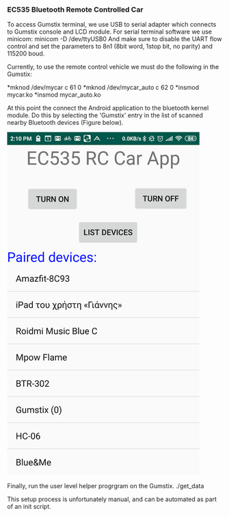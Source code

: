 ### EC535 Bluetooth Remote Controlled Car

To access Gumstix terminal, we use USB to serial adapter which connects to Gumstix console and LCD module. For serial terminal software we use minicom:
minicom -D /dev/ttyUSB0
And make sure to disable the UART flow control and set the parameters to 8n1 (8bit word, 1stop bit, no parity) and 115200 boud.

Currently, to use the remote control vehicle we must do the following in the Gumstix:

*mknod /dev/mycar c 61 0
*mknod /dev/mycar_auto c 62 0
*insmod mycar.ko
*insmod mycar_auto.ko

At this point the connect the Android application to the bluetooth kernel module. Do this by selecting the 'Gumstix' entry in the list of scanned nearby Bluetooth devices (Figure below).

![](images/ec535_app_main.png)

Finally, run the user level helper progrgram on the Gumstix.
./get_data

This setup process is unfortunately manual, and can be automated as part of an init script.




